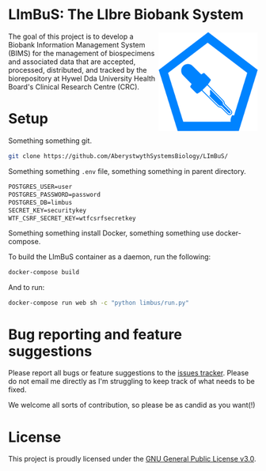# LImBuS: The LIbre Biobank System

<img src="limbus/app/static/images/logos/limbus_logo_250px.png" align="right" width="200px">

The goal of this project is to develop a Biobank Information Management System (BIMS) for the management of biospecimens and associated data that are accepted, processed, distributed, and tracked by the biorepository at Hywel Dda University Health Board's Clinical Research Centre (CRC).

# Setup

Something something git.

```bash
git clone https://github.com/AberystwythSystemsBiology/LImBuS/
```

Something something ```.env``` file, something something in parent directory.

```
POSTGRES_USER=user
POSTGRES_PASSWORD=password
POSTGRES_DB=limbus
SECRET_KEY=securitykey
WTF_CSRF_SECRET_KEY=wtfcsrfsecretkey
```

Something something install Docker, something something use docker-compose.

To build the LImBuS container as a daemon, run the following:

```bash
docker-compose build
```

And to run:

```bash
docker-compose run web sh -c "python limbus/run.py"
```

# Bug reporting and feature suggestions

Please report all bugs or feature suggestions to the [issues tracker](https://www.github.com/AberystwythSystemsBiology/limbus/issues). Please do not email me directly as I'm struggling to keep track of what needs to be fixed.

We welcome all sorts of contribution, so please be as candid as you want(!)

# License

This project is proudly licensed under the [GNU General Public License v3.0](https://raw.githubusercontent.com/AberystwythSystemsBiology/limbus/dev/LICENSE).

